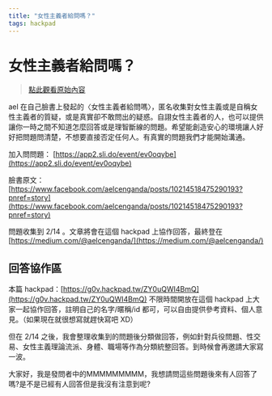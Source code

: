 ```yaml
---
title: "女性主義者給問嗎？"
tags: hackpad
---
```


# 女性主義者給問嗎？

> [點此觀看原始內容](https://g0v.hackpad.tw/ZY0uQWI4BmQ)

ael 在自己臉書上發起的〈女性主義者給問嗎〉，匿名收集對女性主義或是自稱女性主義者的質疑，或是真實卻不敢問出的疑惑。自詡女性主義者的人，也可以提供讓你一時之間不知道怎麼回答或是理智斷線的問題。希望能創造安心的環境讓人好好把問題問清楚，不想要直接否定任何人。有真實的問題我們才能開始溝通。

加入問問題：
[https://app2.sli.do/event/ev0oqybe](https://app2.sli.do/event/ev0oqybe)

臉書原文：
[https://www.facebook.com/aelcenganda/posts/10214518475290193?pnref=story](https://www.facebook.com/aelcenganda/posts/10214518475290193?pnref=story)

問題收集到 2/14 。文章將會在這個 hackpad 上協作回答，最終登在
[https://medium.com/@aelcenganda/](https://medium.com/@aelcenganda/)

## 回答協作區

本篇 hackpad：[https://g0v.hackpad.tw/ZY0uQWI4BmQ](https://g0v.hackpad.tw/ZY0uQWI4BmQ)
不限時間開放在這個 hackpad 上大家一起協作回答，註明自己的名字/暱稱/id 都可，可以自由提供參考資料、個人意見。（如果現在就很想寫就趕快寫吧 XD）

但在 2/14 之後，我會整理收集到的問題後分類做回答，例如針對兵役問題、性交易、女性主義理論流派、身體、職場等作為分類統整回答。到時候會再邀請大家寫一波。

大家好，我是發問者中的MMMMMMMMM，我想請問這些問題後來有人回答了嗎?是不是已經有人回答但是我沒有注意到呢?




